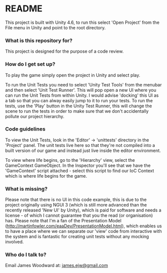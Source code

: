 # README #

This project is built with Unity 4.6, to run this select 'Open Project' from the File menu in Unity and point to the root directory.

### What is this repository for? ###

This project is designed for the purpose of a code review.

### How do I get set up? ###

To play the game simply open the project in Unity and select play.

To run the Unit Tests you need to select 'Unity Test Tools' from the menubar and then select 'Unit Test Runner'. This will pop open a new UI where you can run the Unit Tests from within Unity. I would advise 'docking' this UI as a tab so that you can alway easily jump to it to run your tests. To run the tests, use the 'Play' button in the Unity Test Runner, this will change the scene to run the tests in order to make sure that we don't accidentally pollute our project hierarchy.

### Code guidelines ###

To view the Unit Tests, look in the 'Editor' -> 'unittests' directory in the 'Project' panel. The unit tests live here so that 
they're not compiled into a built version of our game and instead just live inside the editor environment.

To view where life begins, go to the 'Hierarchy' view, select the GameContext GameObject. In the Inspector you'll see that we have the 'GameContext' script attached - select this script to find our IoC Context which is where life begins for the game.

### What is missing? ###

Please note that there is no UI in this code example, this is due to the project originally using NGUI 3 (which is still more advanced than the recently released 'New UI' by Unity), which is paid for software and needs a license - of which I cannot guarantee that you the read (or organisation) has. Please note that I'm a fan of the Presentation Model (http://martinfowler.com/eaaDev/PresentationModel.html), which enables us to have a place where we can separate our 'view' code from interactive with the system and is fantastic for creating unit tests without any mocking involved.

### Who do I talk to? ###

Email James Woodward at: james.ejw@gmail.com